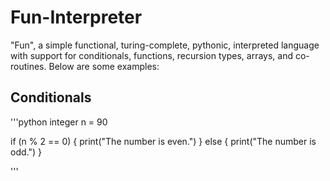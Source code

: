 # Fun-Interpreter

"Fun", a simple functional, turing-complete, pythonic, interpreted language with support for conditionals, functions, recursion types, arrays, and co-routines. Below are some examples:

## Conditionals
'''python
integer n = 90

if (n % 2 == 0) {
    print("The number is even.")
} else {
    print("The number is odd.")
}

'''
